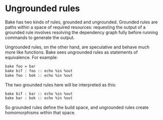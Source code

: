 # Ungrounded rules
Bake has two kinds of rules, grounded and ungrounded. Grounded rules are paths
within a space of required resources: requesting the output of a grounded rule
involves resolving the dependency graph fully before running commands to
generate the output.

Ungrounded rules, on the other hand, are speculative and behave much more like
functions. Bake sees ungrounded rules as statements of equivalence. For
example:

```sh
bake foo = bar
bake bif : foo :: echo %in %out
bake foo : bok :: echo %in %out
```

The two grounded rules here will be interpreted as this:

```sh
bake bif : bar :: echo %in %out
bake bar : bok :: echo %in %out
```

So grounded rules define the build space, and ungrounded rules create
homomorphisms within that space.
